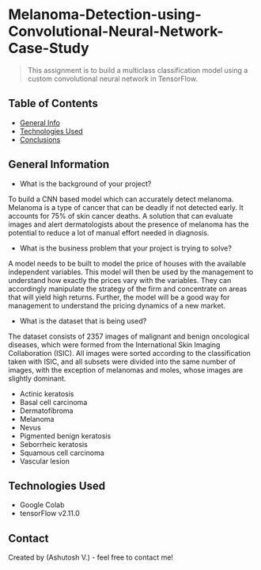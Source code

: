 # Melanoma-Detection-using-Convolutional-Neural-Network-Case-Study

> This assignment is to build a multiclass classification model using a custom convolutional neural network in TensorFlow.

## Table of Contents
* [General Info](#general-information)
* [Technologies Used](#technologies-used)
* [Conclusions](#conclusions)

## General Information
- What is the background of your project?

To build a CNN based model which can accurately detect melanoma. Melanoma is a type of cancer that can be deadly if not detected early. It accounts for 75% of skin cancer deaths. A solution that can evaluate images and alert dermatologists about the presence of melanoma has the potential to reduce a lot of manual effort needed in diagnosis.

- What is the business problem that your project is trying to solve?

A model needs to be built to model the price of houses with the available independent variables. This model will then be used by the management to understand how exactly the prices vary with the variables. They can accordingly manipulate the strategy of the firm and concentrate on areas that will yield high returns. Further, the model will be a good way for management to understand the pricing dynamics of a new market.

- What is the dataset that is being used?

The dataset consists of 2357 images of malignant and benign oncological diseases, which were formed from the International Skin Imaging Collaboration (ISIC). All images were sorted according to the classification taken with ISIC, and all subsets were divided into the same number of images, with the exception of melanomas and moles, whose images are slightly dominant.

- Actinic keratosis
- Basal cell carcinoma
- Dermatofibroma
- Melanoma
- Nevus
- Pigmented benign keratosis
- Seborrheic keratosis
- Squamous cell carcinoma
- Vascular lesion

## Technologies Used

- Google Colab
- tensorFlow v2.11.0

## Contact
Created by (Ashutosh V.) - feel free to contact me!
